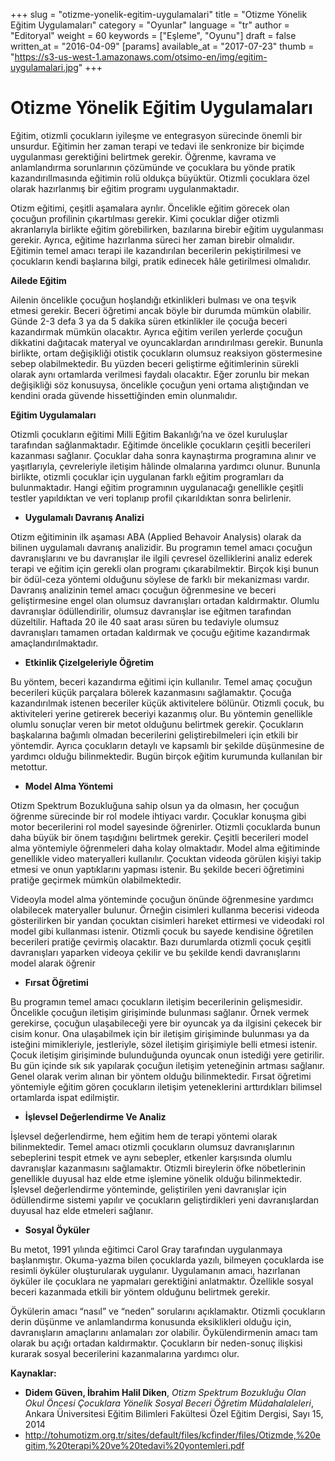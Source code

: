 +++
slug = "otizme-yonelik-egitim-uygulamalari"
title = "Otizme Yönelik Eğitim Uygulamaları"
category = "Oyunlar"
language = "tr"
author = "Editoryal"
weight = 60
keywords = ["Eşleme", "Oyunu"]
draft = false
written_at = "2016-04-09"
[params]
available_at = "2017-07-23"
thumb = "https://s3-us-west-1.amazonaws.com/otsimo-en/img/egitim-uygulamalari.jpg"
+++

# Otizme Yönelik Eğitim Uygulamaları

Eğitim, otizmli çocukların iyileşme ve entegrasyon sürecinde önemli bir unsurdur. Eğitimin her zaman terapi ve tedavi ile senkronize bir biçimde uygulanması gerektiğini belirtmek gerekir. Öğrenme, kavrama ve anlamlandırma sorunlarının çözümünde ve çocuklara bu yönde pratik kazandırıllmasında eğitimin rolü oldukça büyüktür. Otizmli çocuklara özel olarak hazırlanmış bir eğitim programı uygulanmaktadır.

Otizm eğitimi, çeşitli aşamalara ayrılır. Öncelikle eğitim görecek olan çocuğun profilinin çıkartılması gerekir. Kimi çocuklar diğer otizmli akranlarıyla birlikte eğitim görebilirken, bazılarına birebir eğitim uygulanması gerekir. Ayrıca, eğitime hazırlanma süreci her zaman birebir olmalıdır. Eğitimin temel amacı terapi ile kazandırılan becerilerin pekiştirilmesi ve çocukların kendi başlarına bilgi, pratik edinecek hâle getirilmesi olmalıdır.

**Ailede Eğitim**

Ailenin öncelikle çocuğun hoşlandığı etkinlikleri bulması ve ona teşvik etmesi gerekir. Beceri öğretimi ancak böyle bir durumda mümkün olabilir. Günde 2-3 defa 3 ya da 5 dakika süren etkinlikler ile çocuğa beceri kazandırmak mümkün olacaktır. Ayrıca eğitim verilen yerlerde çocuğun dikkatini dağıtacak materyal ve oyuncaklardan arındırılması gerekir. Bununla birlikte, ortam değişikliği otistik çocukların olumsuz reaksiyon göstermesine sebep olabilmektedir. Bu yüzden beceri geliştirme eğitimlerinin sürekli olarak aynı ortamlarda verilmesi faydalı olacaktır. Eğer zorunlu bir mekan değişikliği söz konusuysa, öncelikle çocuğun yeni ortama alıştığından ve kendini orada güvende hissettiğinden emin olunmalıdır.

**Eğitim Uygulamaları**

Otizmli çocukların eğitimi Milli Eğitim Bakanlığı’na ve özel kuruluşlar tarafından sağlanmaktadır. Eğitimde öncelikle çocukların çeşitli becerileri kazanması sağlanır. Çocuklar daha sonra kaynaştırma programına alınır ve yaşıtlarıyla, çevreleriyle iletişim hâlinde olmalarına yardımcı olunur. Bununla birlikte, otizmli çocuklar için uygulanan farklı eğitim programları da bulunmaktadır. Hangi eğitim programının uygulanacağı genellikle çeşitli testler yapıldıktan ve veri toplanıp profil çıkarıldıktan sonra belirlenir.


  * **Uygulamalı Davranış Analizi**

Otizm eğitiminin ilk aşaması ABA (Applied Behavoir Analysis) olarak da bilinen uygulamalı davranış analizidir. Bu programın temel amacı çocuğun davranışlarını ve bu davranışlar ile ilgili çevresel özelliklerini analiz ederek terapi ve eğitim için gerekli olan programı çıkarabilmektir. Birçok kişi bunun bir ödül-ceza yöntemi olduğunu söylese de farklı bir mekanizması vardır. Davranış analizinin temel amacı çocuğun öğrenmesine ve beceri geliştirmesine engel olan olumsuz davranışları ortadan kaldırmaktır. Olumlu davranışlar ödüllendirilir, olumsuz davranışlar ise eğitmen tarafından düzeltilir. Haftada 20 ile 40 saat arası süren bu tedaviyle olumsuz davranışları tamamen ortadan kaldırmak ve çocuğu eğitime kazandırmak amaçlandırılmaktadır.

  * **Etkinlik Çizelgeleriyle Öğretim**

Bu yöntem, beceri kazandırma eğitimi için kullanılır. Temel amaç çocuğun becerileri küçük parçalara bölerek kazanmasını sağlamaktır. Çocuğa kazandırılmak istenen beceriler küçük aktivitelere bölünür. Otizmli çocuk, bu aktiviteleri yerine getirerek beceriyi kazanmış olur. Bu yöntemin genellikle olumlu sonuçlar veren bir metot olduğunu belirtmek gerekir. Çocukların başkalarına bağımlı olmadan becerilerini geliştirebilmeleri için etkili bir yöntemdir. Ayrıca çocukların detaylı ve kapsamlı bir şekilde düşünmesine de yardımcı olduğu bilinmektedir. Bugün birçok eğitim kurumunda kullanılan bir metottur.

  * **Model Alma Yöntemi**

Otizm Spektrum Bozukluğuna sahip olsun ya da olmasın, her çocuğun öğrenme sürecinde bir rol modele ihtiyacı vardır. Çocuklar konuşma gibi motor becerilerini rol model sayesinde öğrenirler. Otizmli çocuklarda bunun daha büyük bir önem taşıdığını belirtmek gerekir. Çeşitli becerileri model alma yöntemiyle öğrenmeleri daha kolay olmaktadır. Model alma eğitiminde genellikle video materyalleri kullanılır. Çocuktan videoda görülen kişiyi takip etmesi ve onun yaptıklarını yapması istenir. Bu şekilde beceri öğretimini pratiğe geçirmek mümkün olabilmektedir.

Videoyla model alma yönteminde çocuğun önünde öğrenmesine yardımcı olabilecek materyaller bulunur. Örneğin cisimleri kullanma becerisi videoda gösterilirken bir yandan çocuktan cisimleri hareket ettirmesi ve videodaki rol model gibi kullanması istenir. Otizmli çocuk bu sayede kendisine öğretilen becerileri pratiğe çevirmiş olacaktır. Bazı durumlarda otizmli çocuk çeşitli davranışları yaparken videoya çekilir ve bu şekilde kendi davranışlarını model alarak öğrenir

  * **Fırsat Öğretimi**

Bu programın temel amacı çocukların iletişim becerilerinin gelişmesidir. Öncelikle çocuğun iletişim girişiminde bulunması sağlanır. Örnek vermek gerekirse, çocuğun ulaşabileceği yere bir oyuncak ya da ilgisini çekecek bir cisim konur. Ona ulaşabilmek için bir iletişim girişiminde bulunması ya da isteğini mimikleriyle, jestleriyle, sözel iletişim girişimiyle belli etmesi istenir. Çocuk iletişim girişiminde bulunduğunda oyuncak onun istediği yere getirilir. Bu gün içinde sık sık yapılarak çocuğun iletişim yeteneğinin artması sağlanır. Genel olarak verim alınan bir yöntem olduğu bilinmektedir. Fırsat öğretimi yöntemiyle eğitim gören çocukların iletişim yeteneklerini arttırdıkları bilimsel ortamlarda ispat edilmiştir.

  * **İşlevsel Değerlendirme Ve Analiz**

İşlevsel değerlendirme, hem eğitim hem de terapi yöntemi olarak bilinmektedir. Temel amacı otizmli çocukların olumsuz davranışlarının sebeplerini tespit etmek ve aynı sebepler, etkenler karşısında olumlu davranışlar kazanmasını sağlamaktır. Otizmli bireylerin öfke nöbetlerinin genellikle duyusal haz elde etme işlemine yönelik olduğu bilinmektedir. İşlevsel değerlendirme yönteminde, geliştirilen yeni davranışlar için ödüllendirme sistemi yapılır ve çocukların geliştirdikleri yeni davranışlardan duyusal haz elde etmeleri sağlanır.

  * **Sosyal Öyküler**

Bu metot, 1991 yılında eğitimci Carol Gray tarafından uygulanmaya başlanmıştır. Okuma-yazma bilen çocuklarda yazılı, bilmeyen çocuklarda ise resimli öyküler oluşturularak uygulanır. Uygulamanın amacı, hazırlanan öyküler ile çocuklara ne yapmaları gerektiğini anlatmaktır. Özellikle sosyal beceri kazanmada etkili bir yöntem olduğunu belirtmek gerekir.

Öykülerin amacı “nasıl” ve “neden” sorularını açıklamaktır. Otizmli çocukların derin düşünme ve anlamlandırma konusunda eksiklikleri olduğu için, davranışların amaçlarını anlamaları zor olabilir. Öykülendirmenin amacı tam olarak bu açığı ortadan kaldırmaktır. Çocukların bir neden-sonuç ilişkisi kurarak sosyal becerilerini kazanmalarına yardımcı olur.

**Kaynaklar:**

  * **Didem Güven, İbrahim Halil Diken**, _Otizm Spektrum Bozukluğu Olan Okul Öncesi Çocuklara Yönelik Sosyal Beceri Öğretim Müdahalaleleri_, Ankara Üniversitesi Eğitim Bilimleri Fakültesi Özel Eğitim Dergisi, Sayı 15, 2014
  * http://tohumotizm.org.tr/sites/default/files/kcfinder/files/Otizmde,%20egitim,%20terapi%20ve%20tedavi%20yontemleri.pdf
